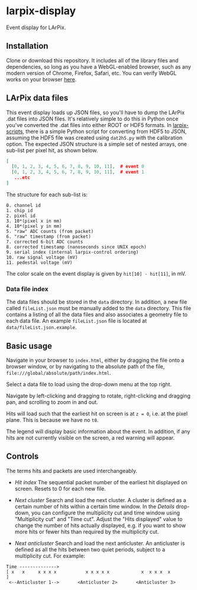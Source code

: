 larpix-display
===============

Event display for LArPix.

## Installation

Clone or download this repository. It includes all of the library files
and dependencies, so long as you have a WebGL-enabled browser, such as
any modern version of Chrome, Firefox, Safari, etc. You can verify WebGL
works on your browser [here](https://get.webgl.org/).

## LArPix data files

This event display loads up JSON files, so you'll have to dump the
LArPix .dat files into JSON files. It's relatively simple to do this in
Python once you've converted the .dat files into either ROOT or HDF5
formats. In [larpix-scripts](https://github.com/samkohn/larpix-scripts),
there is a simple Python script for converting from HDF5 to JSON, assuming the
HDF5 file was created using ``dat2h5.py`` with the calibration option. The
expected JSON structure is a simple set of nested arrays, one sub-list
per pixel hit, as shown below.

```json
[
  [0, 1, 2, 3, 4, 5, 6, 7, 8, 9, 10, 11],  # event 0
  [0, 1, 2, 3, 4, 5, 6, 7, 8, 9, 10, 11],  # event 1
   ...etc
]
```

The structure for each sub-list is:

```
0. channel id
1. chip id
2. pixel id
3. 10*(pixel x in mm)
4. 10*(pixel y in mm)
5. "raw" ADC counts (from packet)
6. "raw" timestamp (from packet)
7. corrected 6-bit ADC counts
8. corrected timestamp (nanoseconds since UNIX epoch)
9. serial index (internal larpix-control ordering)
10. raw signal voltage (mV)
11. pedestal voltage (mV)
```

The color scale on the event display is given by ``hit[10] - hit[11]``,
in mV.

### Data file index

The data files should be stored in the ``data`` directory. In addition,
a new file called ``fileList.json`` must be manually added to the
``data`` directory. This file contains a listing of all the data files
and also associates a geometry file to each data file. An example
``fileList.json`` file is located at ``data/fileList.json.example``.

## Basic usage

Navigate in your browser to ``index.html``, either by dragging the file
onto a browser window, or by navigating to the absolute path of the
file, ``file:///global/absolute/path/index.html``.

Select a data file to load using the drop-down menu at the top right.

Navigate by left-clicking and dragging to rotate, right-clicking and dragging
pan, and scrolling to zoom in and out.

Hits will load such that the earliest hit on screen is at ``z = 0``, i.e. at
the pixel plane. This is because we have no ``t0``.

The legend will display basic information about the event. In addition, if any
hits are not currently visible on the screen, a red warning will appear.

## Controls

The terms hits and packets are used interchangeably.

- *Hit index* The sequential packet number of the earliest hit displayed
  on screen. Resets to 0 for each new file.

- *Next cluster* Search and load the next cluster. A cluster is defined as a
  certain number of hits within a certain time window. In the _Details_
  drop-down, you can configure the multiplicity cut and time window
  using "Multiplicity cut" and "Time cut". Adjust the "Hits displayed"
  value to change the number of hits actually displayed, e.g. if you
  want to show more hits or fewer hits than required by the multiplicity
  cut.

- *Next anticluster* Search and load the next anticluster. An anticluster is
  defined as all the hits between two quiet periods, subject to a multiplicity
cut. For example:

```
Time -------------->
[ x   x     x x x x           x x x x x            x  x x x  x            ]
 <--Anticluster 1-->       <Anticluster 2>       <Anticluster 3>
```
